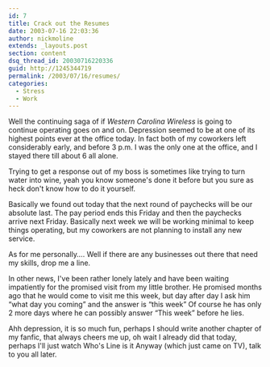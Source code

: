 ```yaml
---
id: 7
title: Crack out the Resumes
date: 2003-07-16 22:03:36
author: nickmoline
extends: _layouts.post
section: content
dsq_thread_id: 20030716220336
guid: http://1245344719
permalink: /2003/07/16/resumes/
categories:
  - Stress
  - Work
---
```

Well the continuing saga of if _Western Carolina Wireless_ is going to continue operating goes on and on. Depression seemed to be at one of its highest points ever at the office today. In fact both of my coworkers left considerably early, and before 3 p.m. I was the only one at the office, and I stayed there till about 6 all alone.

<!--more-->

Trying to get a response out of my boss is sometimes like trying to turn water into wine, yeah you know someone's done it before but you sure as heck don't know how to do it yourself.

Basically we found out today that the next round of paychecks will be our absolute last. The pay period ends this Friday and then the paychecks arrive next Friday. Basically next week we will be working minimal to keep things operating, but my coworkers are not planning to install any new service.

As for me personally&#8230;. Well if there are any businesses out there that need my skills, drop me a line.

In other news, I've been rather lonely lately and have been waiting impatiently for the promised visit from my little brother. He promised months ago that he would come to visit me this week, but day after day I ask him &#8220;what day you coming&#8221; and the answer is &#8220;this week&#8221; Of course he has only 2 more days where he can possibly answer &#8220;This week&#8221; before he lies.

Ahh depression, it is so much fun, perhaps I should write another chapter of my fanfic, that always cheers me up, oh wait I already did that today, perhaps I'll just watch Who's Line is it Anyway (which just came on TV), talk to you all later.
